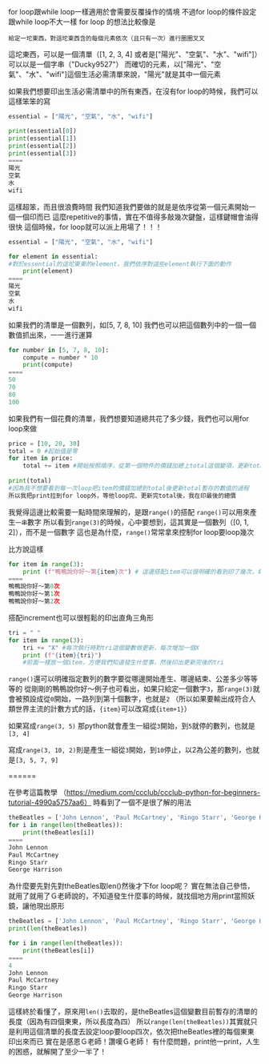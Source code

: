 for loop跟while loop一樣適用於會需要反覆操作的情境
不過for loop的條件設定跟while loop不大一樣
for loop 的想法比較像是

```
給定一坨東西，對這坨東西含的每個元素依次（且只有一次）進行圈圈叉叉
```
這坨東西，可以是一個清單（[1, 2, 3, 4] 或者是["陽光"、"空氣"、"水"、"wifi"]）可以以是一個字串（"Ducky9527"）
而確切的元素，以["陽光"、"空氣"、"水"、"wifi"]這個生活必需清單來說，"陽光"就是其中一個元素

如果我們想要印出生活必需清單中的所有東西，在沒有for loop的時候，我們可以這樣笨笨的寫

```python
essential = ["陽光", "空氣", "水", "wifi"]

print(essential[0])
print(essential[1])
print(essential[2])
print(essential[3])
====
陽光
空氣
水
wifi

```

這樣超笨，而且很浪費時間
我們知道我們要做的就是是依序從第一個元素開始一個一個印而已
這麼repetitive的事情，實在不值得多敲幾次鍵盤，這樣鍵帽會油得很快
這個時候，for loop就可以派上用場了！！！


```python
essential = ["陽光", "空氣", "水", "wifi"]

for element in essential:
#對於essential的這坨東東的element，我們依序對這些element執行下面的動作
    print(element)
====
陽光
空氣
水
wifi
```

如果我們的清單是一個數列，如[5, 7, 8, 10]
我們也可以把這個數列中的一個一個數值抓出來，一一進行運算
```python
for number in [5, 7, 8, 10]:
    compute = number * 10
    print(compute)
====
50
70
80
100
```

如果我們有一個花費的清單，我們想要知道總共花了多少錢，我們也可以用for loop來做
```python
price = [10, 20, 30]
total = 0 #起始值是零
for item in price:
    total += item #開始按照順序，從第一個物件的價錢加總上total這個變項，更新total暫存的數值
    
print(total) 
#因為我不想要看到每一次loop把item的價錢加總到total後更新total暫存的數值的過程
所以我把print拉到for loop外，等他loop完、更新完total後，我在印最後的總價
```



我覺得這邊比較需要一點時間來理解的，是跟`range()`的搭配
`range()`可以用來產生`一串`數字
所以看到`range(3)`的時候，心中要想到，這其實是一個數列（[0, 1, 2]），而不是一個數字
這也是為什麼，`range()`常常拿來控制for loop要loop幾次

比方說這樣
```python
for item in range(3):
    print (f"鴨鴨說你好～第{item}次") # 這邊搭配item可以很明確的看到印了幾次，每一次他都做了什麼
====
鴨鴨說你好～第0次
鴨鴨說你好～第1次
鴨鴨說你好～第2次
```

搭配increment也可以很輕鬆的印出直角三角形
```python
tri = " "
for item in range(3):
    tri += "X" #每次執行時對tri這個變數做更新，每次增加一個X
    print (f"{item}{tri}") 
    #前面一樣放一個item，方便我們知道發生什麼事，然後印出更新完後的tri
```

`range()`還可以明確指定數列的數字要從哪邊開始產生、哪邊結束、公差多少等等等的
從剛剛的鴨鴨說你好～例子也可看出，如果只給定一個數字`3`，那`range(3)`就會被預設成從`0`開始，一路列到第十個數字，也就是`2`
（所以如果要輸出成符合人類世界主流的計數方式的話，`{item}`可以改寫成{`item+1}`）

如果寫成`range(3, 5)`
那python就會產生一組從`3`開始，到`5`就停的數列，也就是`[3, 4]`

寫成`range(3, 10, 2)`則是產生一組從`3`開始，到`10`停止，以2為公差的數列，也就是`[3, 5, 7, 9]`


======


在參考這篇教學 （https://medium.com/ccclub/ccclub-python-for-beginners-tutorial-4990a5757aa6） 時看到了一個不是很了解的用法


```python
theBeatles = ['John Lennon', 'Paul McCartney', 'Ringo Starr', 'George Harrison']
for i in range(len(theBeatles)):
    print(theBeatles[i])
====
John Lennon
Paul McCartney
Ringo Starr
George Harrison
```
為什麼要先對先對theBeatles取len()然後才下for loop呢？
實在無法自己參悟，就用了就用了Ｇ老師說的，不知道發生什麼事的時候，就找個地方用print當照妖鏡，讓他現出原形

```python
theBeatles = ['John Lennon', 'Paul McCartney', 'Ringo Starr', 'George Harrison']
print(len(theBeatles))

for i in range(len(theBeatles)):
    print(theBeatles[i])
====
4
John Lennon
Paul McCartney
Ringo Starr
George Harrison
```

這樣終於看懂了，原來用`len()`去取的，是theBeatles這個變數目前暫存的清單的長度（因為有四個東東，所以長度為四） 
所以`range(len(theBeatles))`其實就只是利用這個清單的長度去設定loop要loop四次，依次把theBeatles裡的每個東東印出來而已 
實在是感恩Ｇ老師！讚嘆Ｇ老師！ 
有什麼問題，print他一print，人生的困惑，就解開了至少一半了！ 


